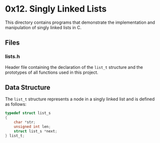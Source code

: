 # 0x12. Singly Linked Lists

This directory contains programs that demonstrate the implementation and manipulation of singly linked lists in C.
## Files

### lists.h
Header file containing the declaration of the `list_t` structure and the prototypes of all functions used in this project.
## Data Structure

The `list_t` structure represents a node in a singly linked list and is defined as follows:

```c
typedef struct list_s
{
    char *str;
    unsigned int len;
    struct list_s *next;
} list_t;
